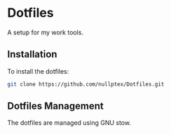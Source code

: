 # Dotfiles

A setup for my work tools.

## Installation

To install the dotfiles:

```sh
git clone https://github.com/nullptex/Dotfiles.git
```

## Dotfiles Management

The dotfiles are managed using GNU stow.



